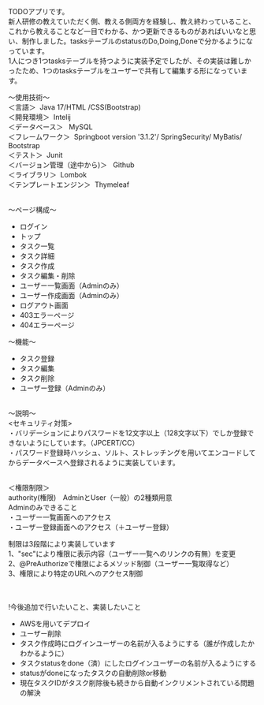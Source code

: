 TODOアプリです。<br>
新人研修の教えていただく側、教える側両方を経験し、教え終わっていること、これから教えることなど一目でわかる、かつ更新できるものがあればいいなと思い、制作しました。tasksテーブルのstatusのDo,Doing,Doneで分かるようになっています。<br>
1人につき1つtasksテーブルを持つように実装予定でしたが、その実装は難しかったため、1つのtasksテーブルをユーザーで共有して編集する形になっています。


～使用技術～<br>
＜言語＞ 
 &nbsp;Java 17/HTML /CSS(Bootstrap)<br> 
 ＜開発環境＞
 &nbsp;Intelij<br> 
 ＜データベース＞
 &nbsp; MySQL<br>
＜フレームワーク＞
 &nbsp;Springboot version '3.1.2'/ SpringSecurity/ MyBatis/ Bootstrap<br>
＜テスト＞
 &nbsp;Junit<br>
＜バージョン管理（途中から)＞
&nbsp; Github<br>
＜ライブラリ＞
&nbsp;Lombok <br>
＜テンプレートエンジン＞
 &nbsp;Thymeleaf<br><br>


～ページ構成～
<ul>
  <li>ログイン</li>
  <li>トップ</li>
  <li>タスク一覧</li>
  <li>タスク詳細</li>
  <li>タスク作成</li>
  <li>タスク編集・削除</li>
  <li>ユーザー一覧画面（Adminのみ）</li>
  <li>ユーザー作成画面（Adminのみ）</li>
  <li>ログアウト画面</li>
  <li>403エラーページ</li>
  <li>404エラーページ</li>
</ul>

～機能～
<ul>
 <li>タスク登録</li>
  <li>タスク編集</li>
  <li>タスク削除</li>
  <li>ユーザー登録（Adminのみ）</li>
</ul><br>
～説明～<br>
<セキュリティ対策><br>
・バリデーションによりパスワードを12文字以上（128文字以下）でしか登録できないようにしています。（JPCERT/CC）<br>
・パスワード登録時ハッシュ、ソルト、ストレッチングを用いてエンコードしてからデータベースへ登録されるように実装しています。<br><br>

＜権限制限＞<br>
authority(権限)　AdminとUser（一般）の2種類用意<br>
Adminのみできること<br>
・ユーザー一覧画面へのアクセス<br>
・ユーザー登録画面へのアクセス（＋ユーザー登録）

制限は3段階により実装しています<br>
1、"sec"により権限に表示内容（ユーザー一覧へのリンクの有無）を変更<br>
2、@PreAuthorizeで権限によるメソッド制御（ユーザー一覧取得など）<br>
3、権限により特定のURLへのアクセス制御<br><br><br>


!今後追加で行いたいこと、実装したいこと
<ul>
 <li>AWSを用いてデプロイ</li>
  <li>ユーザー削除</li>
  <li>タスク作成時にログインユーザーの名前が入るようにする（誰が作成したかわかるように）</li>
  <li>タスクstatusをdone（済）にしたログインユーザーの名前が入るようにする</li>
  <li>statusがdoneになったタスクの自動削除or移動</li>
  <li>現在タスクIDがタスク削除後も続きから自動インクリメントされている問題の解決</li>
</ul>

